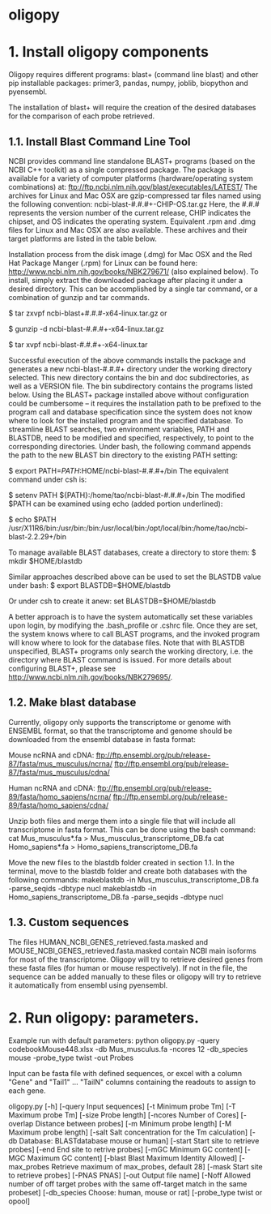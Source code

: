 # oligopy

# 1. Install oligopy components

Oligopy requires different programs: blast+ (command line blast) and other pip installable packages: primer3, pandas, numpy, joblib, biopython and pyensembl.

The installation of blast+ will require the creation of the desired databases for the comparison of each probe retrieved.

## 1.1. Install Blast Command Line Tool
NCBI provides command line standalone BLAST+ programs (based on the NCBI C++ toolkit) as a single compressed package. The package is available for a variety of computer platforms (hardware/operating system combinations) at:
ftp://ftp.ncbi.nlm.nih.gov/blast/executables/LATEST/
The archives for Linux and Mac OSX are gzip-compressed tar files named using the following convention:
ncbi-blast-#.#.#+-CHIP-OS.tar.gz
Here, the #.#.# represents the version number of the current release, CHIP indicates the chipset, and OS indicates the operating system. Equivalent .rpm and .dmg files for Linux and Mac OSX are also available. These archives and their target platforms are listed in the table below.

Installation process from the disk image (.dmg) for Mac OSX and the Red Hat Package Manger (.rpm) for Linux can be found here: http://www.ncbi.nlm.nih.gov/books/NBK279671/ (also explained below).
To install, simply extract the downloaded package after placing it under a desired directory. This can be accomplished by a single tar command, or a combination of gunzip and tar commands.

$ tar zxvpf ncbi-blast+#.#.#-x64-linux.tar.gz
or

$ gunzip -d ncbi-blast-#.#.#+-x64-linux.tar.gz

$ tar xvpf ncbi-blast-#.#.#+-x64-linux.tar

Successful execution of the above commands installs the package and generates a new ncbi-blast-#.#.#+ directory under the working directory selected. This new directory contains the bin and doc subdirectories, as well as a VERSION file. The bin subdirectory contains the programs listed below.
Using the BLAST+ package installed above without configuration could be cumbersome – it requires the installation path to be prefixed to the program call and database specification since the system does not know where to look for the installed program and the specified database. To streamline BLAST searches, two environment variables, PATH and BLASTDB, need to be modified and specified, respectively, to point to the corresponding directories.
Under bash, the following command appends the path to the new BLAST bin directory to the existing PATH setting:

$ export PATH=$PATH:$HOME/ncbi-blast-#.#.#+/bin
The equivalent command under csh is:

$ setenv PATH ${PATH}:/home/tao/ncbi-blast-#.#.#+/bin
The modified $PATH can be examined using echo (added portion underlined):

$ echo $PATH
/usr/X11R6/bin:/usr/bin:/bin:/usr/local/bin:/opt/local/bin:/home/tao/ncbi-blast-2.2.29+/bin

To manage available BLAST databases, create a directory to store them:
$ mkdir $HOME/blastdb

Similar approaches described above can be used to set the BLASTDB value under bash:
$ export BLASTDB=$HOME/blastdb

Or under csh to create it anew:
set BLASTDB=$HOME/blastdb

A better approach is to have the system automatically set these variables upon login, by modifying the .bash_profile or .cshrc file.
Once they are set, the system knows where to call BLAST programs, and the invoked program will know where to look for the database files. Note that with BLASTDB unspecified, BLAST+ programs only search the working directory, i.e. the directory where BLAST command is issued. For more details about configuring BLAST+, please see http://www.ncbi.nlm.nih.gov/books/NBK279695/.

## 1.2. Make blast database
Currently, oligopy only supports the transcriptome or genome with ENSEMBL format, so that the transcriptome and genome should be downloaded from the ensembl database in fasta format:

Mouse ncRNA and cDNA:
ftp://ftp.ensembl.org/pub/release-87/fasta/mus_musculus/ncrna/
ftp://ftp.ensembl.org/pub/release-87/fasta/mus_musculus/cdna/

Human ncRNA and cDNA:
ftp://ftp.ensembl.org/pub/release-89/fasta/homo_sapiens/ncrna/
ftp://ftp.ensembl.org/pub/release-89/fasta/homo_sapiens/cdna/

Unzip both files and merge them into a single file that will include all transcriptome in fasta format. This can be done using the bash command:
cat Mus_musculus*.fa > Mus_musculus_transcriptome_DB.fa
cat Homo_sapiens*.fa > Homo_sapiens_transcriptome_DB.fa

Move the new files to the blastdb folder created in section 1.1. 
In the terminal, move to the blastdb folder and create both databases with the following commands:
makeblastdb -in Mus_musculus_transcriptome_DB.fa -parse_seqids -dbtype nucl
makeblastdb -in Homo_sapiens_transcriptome_DB.fa -parse_seqids -dbtype nucl

## 1.3. Custom sequences

The files HUMAN_NCBI_GENES_retrieved.fasta.masked and MOUSE_NCBI_GENES_retrieved.fasta.masked contain NCBI main isoforms for most of the transcriptome. Oligopy will try to retrieve desired genes from these fasta files (for human or mouse respectively). If not in the file, the sequence can be added manually to these files or oligopy will try to retrieve it automatically from ensembl using pyensembl.

# 2. Run oligopy: parameters.

Example run with default parameters: python oligopy.py -query codebookMouse448.xlsx -db Mus_musculus.fa -ncores 12 -db_species mouse -probe_type twist -out Probes

Input can be fasta file with defined sequences, or excel with a column "Gene" and "Tail1" ... "TailN" columns containing the readouts to assign to each gene.

oligopy.py [-h] [-query Input sequences] [-t Minimum probe Tm]
                    [-T Maximum probe Tm] [-size Probe length]
                    [-ncores Number of Cores]
                    [-overlap Distance between probes]
                    [-m Minimum probe length] [-M Maximum probe length]
                    [-salt Salt concentration for the Tm calculation]
                    [-db Database: BLASTdatabase mouse or human]
                    [-start Start site to retrieve probes]
                    [-end End site to retrive probes]
                    [-mGC Minimum GC content] [-MGC Maximum GC content]
                    [-blast Blast Maximum Identity Allowed]
                    [-max_probes Retrieve maximum of max_probes, default 28]
                    [-mask Start site to retrieve probes] [-PNAS PNAS]
                    [-out Output file name]
                    [-Noff Allowed number of off target probes with the same off-target match in the same probeset]
                    [-db_species Choose: human, mouse or rat]
                    [-probe_type twist or opool]
